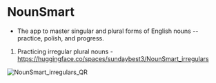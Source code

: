 # NounSmart
- The app to master singular and plural forms of English nouns -- practice, polish, and progress.
1. Practicing irregular plural nouns - https://huggingface.co/spaces/sundaybest3/NounSmart_irregulars

![NounSmart_irregulars_QR](https://https://github.com/sundaybest3/NounSmart/blob/main/images/qr_NounSmart_irregulars.png)
